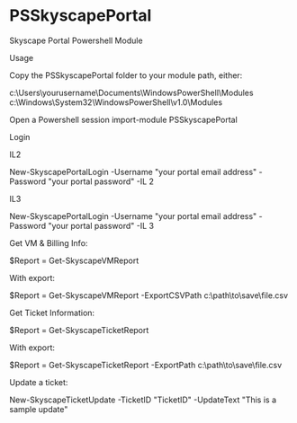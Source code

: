 # PSSkyscapePortal
Skyscape Portal Powershell Module

Usage

Copy the PSSkyscapePortal folder to your module path, either:

c:\Users\yourusername\Documents\WindowsPowerShell\Modules
c:\Windows\System32\WindowsPowerShell\v1.0\Modules

Open a Powershell session
import-module PSSkyscapePortal

Login

IL2

New-SkyscapePortalLogin -Username "your portal email address" -Password "your portal password" -IL 2

IL3

New-SkyscapePortalLogin -Username "your portal email address" -Password "your portal password" -IL 3

Get VM & Billing Info:

$Report = Get-SkyscapeVMReport

With export:

$Report = Get-SkyscapeVMReport -ExportCSVPath c:\path\to\save\file.csv

Get Ticket Information:

$Report =  Get-SkyscapeTicketReport

With export:

$Report = Get-SkyscapeTicketReport -ExportPath c:\path\to\save\file.csv

Update a ticket:

New-SkyscapeTicketUpdate -TicketID "TicketID" -UpdateText "This is a sample update"



